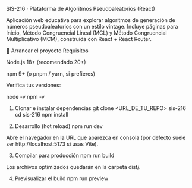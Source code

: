 SIS-216 · Plataforma de Algoritmos Pseudoaleatorios (React)

Aplicación web educativa para explorar algoritmos de generación de números pseudoaleatorios con un estilo vintage. Incluye páginas para Inicio, Método Congruencial Lineal (MCL) y Método Congruencial Multiplicativo (MCM), construida con React + React Router.

🚀 Arrancar el proyecto
Requisitos

Node.js 18+ (recomendado 20+)

npm 9+ (o pnpm / yarn, si prefieres)

Verifica tus versiones:

node -v
npm -v

1) Clonar e instalar dependencias
git clone <URL_DE_TU_REPO> sis-216
cd sis-216
npm install

2) Desarrollo (hot reload)
npm run dev


Abre el navegador en la URL que aparezca en consola (por defecto suele ser http://localhost:5173 si usas Vite).

3) Compilar para producción
npm run build


Los archivos optimizados quedarán en la carpeta dist/.

4) Previsualizar el build
npm run preview
